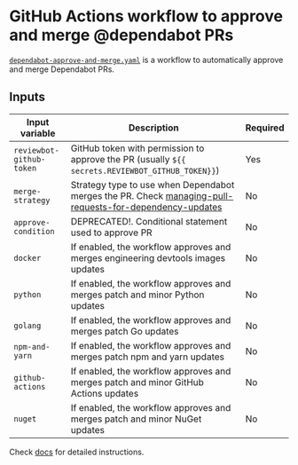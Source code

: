 # GitHub Actions workflow to approve and merge @dependabot PRs

[`dependabot-approve-and-merge.yaml`][dependabot-approve-and-merge.yaml] is a
workflow to automatically approve and merge Dependabot PRs.

## Inputs

| Input variable           | Description                                                                                               | Required |
| ------------------------ | --------------------------------------------------------------------------------------------------------- | -------- |
| `reviewbot-github-token` | GitHub token with permission to approve the PR (usually `${{ secrets.REVIEWBOT_GITHUB_TOKEN}}`)           | Yes      |
| `merge-strategy`         | Strategy type to use when Dependabot merges the PR. Check [managing-pull-requests-for-dependency-updates] | No       |
| `approve-condition`      | DEPRECATED!. Conditional statement used to approve PR                                                     | No       |
| `docker`                 | If enabled, the workflow approves and merges engineering devtools images updates                          | No       |
| `python`                 | If enabled, the workflow approves and merges patch and minor Python updates                               | No       |
| `golang`                 | If enabled, the workflow approves and merges patch Go updates                                             | No       |
| `npm-and-yarn`           | If enabled, the workflow approves and merges patch npm and yarn updates                                   | No       |
| `github-actions`         | If enabled, the workflow approves and merges patch and minor GitHub Actions updates                       | No       |
| `nuget`                  | If enabled, the workflow approves and merges patch and minor NuGet updates                                | No       |

Check [docs][docs] for detailed instructions.

[dependabot-approve-and-merge.yaml]: .github/workflows/approve-and-merge-dependabot-pr.yaml
[managing-pull-requests-for-dependency-updates]: https://docs.github.com/en/code-security/dependabot/working-with-dependabot/managing-pull-requests-for-dependency-updates#managing-dependabot-pull-requests-with-comment-commands
[docs]: docs/index.md
